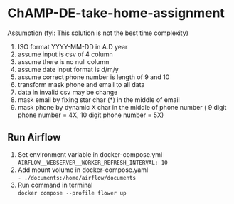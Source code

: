 # ChAMP-DE-take-home-assignment

Assumption (fyi: This solution is not the best time complexity)
1. ISO format YYYY-MM-DD in A.D year
2. assume input is csv of 4 column
3. assume there is no null column
4. assume date input format is d/m/y
5. assume correct phone number is length of 9 and 10
6. transform mask phone and email to all data
7. data in invalid csv may be change
8. mask email by fixing star char (*) in the middle of email
9. mask phone by dynamic X char in the middle of phone number ( 9 digit phone number = 4X, 10 digit phone number = 5X)

## Run Airflow 

1. Set environment variable in docker-compose.yml \
```AIRFLOW__WEBSERVER__WORKER_REFRESH_INTERVAL: 10``` 
2. Add mount volume in docker-compose.yaml \
```- ./documents:/home/airflow/documents```
3. Run command in terminal \
```docker compose --profile flower up``` 